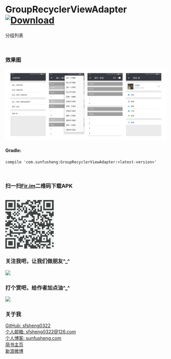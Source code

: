# GroupRecyclerViewAdapter [ ![Download](https://api.bintray.com/packages/sfsheng0322/maven/GroupRecyclerViewAdapter/images/download.svg) ](https://bintray.com/sfsheng0322/maven/GroupRecyclerViewAdapter/_latestVersion)

分组列表

<br/>

### 效果图

<img src="/resources/res.png" >

<br/>

#### Gradle:

    compile 'com.sunfusheng:GroupRecyclerViewAdapter:<latest-version>'

<br/>

### 扫一扫[Fir.im](https://fir.im/GroupAdapter)二维码下载APK

<br/>

<img src="/resources/fir.im.png" style="width: 30%;" alt="s">

<br/>

### 关注我吧，让我们做朋友^_^

<img src="http://ourvm0t8d.bkt.clouddn.com/follow_me.png">

### 打个赏吧，给作者加点油^_^

<img src="http://ourvm0t8d.bkt.clouddn.com/reward_me.png" >

### 关于我

[GitHub: sfsheng0322](https://github.com/sfsheng0322)  
[个人邮箱: sfsheng0322@126.com]()  
[个人博客: sunfusheng.com](http://sunfusheng.com/)  
[简书主页](http://www.jianshu.com/users/88509e7e2ed1/latest_articles)  
[新浪微博](http://weibo.com/u/3852192525) 